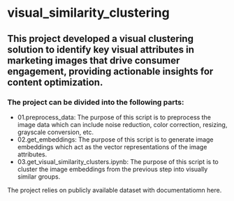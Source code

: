 # visual_similarity_clustering

## This project developed a visual clustering solution to identify key visual attributes in marketing images that drive consumer engagement, providing actionable insights for content optimization.
### The project can be divided into the following parts:

- 01.preprocess_data: The purpose of this script is to preprocess the image data which can include noise reduction, color correction, resizing, grayscale conversion, etc.
- 02.get_embeddings: The purpose of this script is to generate image embeddings which act as the vector representations of the image attributes.
- 03.get_visual_similarity_clusters.ipynb: The purpose of this script is to cluster the image embeddings from the previous step into visually similar groups.

The project relies on publicly available dataset with documentatiomn here.
